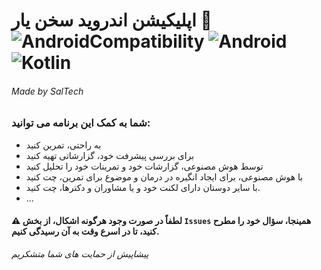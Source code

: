 # اپلیکیشن اندروید سخن یار 🤖 ![AndroidCompatibility](https://img.shields.io/static/v1?label=%20اندروید&message=5%20به%20بالا&color=seagreen) ![Android](https://img.shields.io/static/v1?label=Android&message=from%205.1&color=seagreen) ![Kotlin](https://img.shields.io/static/v1?label=Kotlin&message=2.1&color=purple)  
###### Made by SalTech

### شما به کمک این برنامه می توانید:
- به راحتی، تمرین کنید
- برای بررسی پیشرفت خود، گزارشاتی تهیه کنید
- توسط هوش مصنوعی، گزارشات خود و تمرینات خود را تحلیل کنید
- با هوش مصنوعی، برای ایجاد انگیره در درمان و موضوع برای تمرین، چت کنید
- با سایر دوستان دارای لکنت خود و یا مشاوران و دکترها، چت کنید.
- ...


#### ⚠️ لطفاً در صورت وجود هرگونه اشکال، از بخش `Issues` همینجا، سؤال خود را مطرح کنید، تا در اسرع وقت به آن رسیدگی کنیم.
 
 
 *_پیشاپیش از حمایت های شما متشکریم_*

